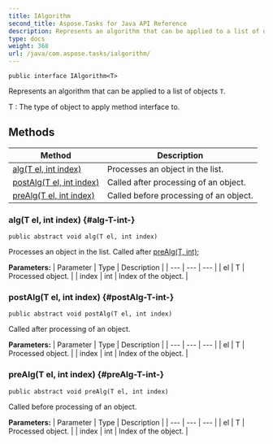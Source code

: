 ```yaml
---
title: IAlgorithm
second_title: Aspose.Tasks for Java API Reference
description: Represents an algorithm that can be applied to a list of objects T.
type: docs
weight: 368
url: /java/com.aspose.tasks/ialgorithm/
---
```

```
public interface IAlgorithm<T>
```

Represents an algorithm that can be applied to a list of objects `T`.

 T : The type of object to apply method interface to.
## Methods

| Method | Description |
| --- | --- |
| [alg(T el, int index)](#alg-T-int-) | Processes an object in the list. |
| [postAlg(T el, int index)](#postAlg-T-int-) | Called after processing of an object. |
| [preAlg(T el, int index)](#preAlg-T-int-) | Called before processing of an object. |
### alg(T el, int index) {#alg-T-int-}
```
public abstract void alg(T el, int index)
```


Processes an object in the list. Called after [preAlg(T, int)](../../com.aspose.tasks/ialgorithm\#preAlg-T--int-);

**Parameters:**
| Parameter | Type | Description |
| --- | --- | --- |
| el | T | Processed object. |
| index | int | Index of the object. |

### postAlg(T el, int index) {#postAlg-T-int-}
```
public abstract void postAlg(T el, int index)
```


Called after processing of an object.

**Parameters:**
| Parameter | Type | Description |
| --- | --- | --- |
| el | T | Processed object. |
| index | int | Index of the object. |

### preAlg(T el, int index) {#preAlg-T-int-}
```
public abstract void preAlg(T el, int index)
```


Called before processing of an object.

**Parameters:**
| Parameter | Type | Description |
| --- | --- | --- |
| el | T | Processed object. |
| index | int | Index of the object. |


